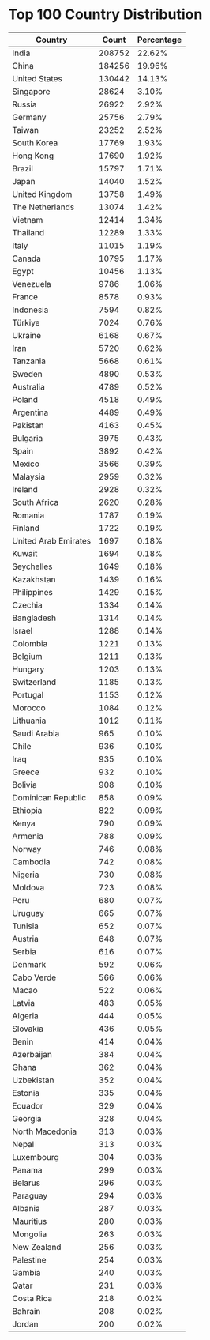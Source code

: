 # Top 100 Country Distribution
| Country | Count | Percentage |
|----|----|----|
| India | 208752 | 22.62% |
| China | 184256 | 19.96% |
| United States | 130442 | 14.13% |
| Singapore | 28624 | 3.10% |
| Russia | 26922 | 2.92% |
| Germany | 25756 | 2.79% |
| Taiwan | 23252 | 2.52% |
| South Korea | 17769 | 1.93% |
| Hong Kong | 17690 | 1.92% |
| Brazil | 15797 | 1.71% |
| Japan | 14040 | 1.52% |
| United Kingdom | 13758 | 1.49% |
| The Netherlands | 13074 | 1.42% |
| Vietnam | 12414 | 1.34% |
| Thailand | 12289 | 1.33% |
| Italy | 11015 | 1.19% |
| Canada | 10795 | 1.17% |
| Egypt | 10456 | 1.13% |
| Venezuela | 9786 | 1.06% |
| France | 8578 | 0.93% |
| Indonesia | 7594 | 0.82% |
| Türkiye | 7024 | 0.76% |
| Ukraine | 6168 | 0.67% |
| Iran | 5720 | 0.62% |
| Tanzania | 5668 | 0.61% |
| Sweden | 4890 | 0.53% |
| Australia | 4789 | 0.52% |
| Poland | 4518 | 0.49% |
| Argentina | 4489 | 0.49% |
| Pakistan | 4163 | 0.45% |
| Bulgaria | 3975 | 0.43% |
| Spain | 3892 | 0.42% |
| Mexico | 3566 | 0.39% |
| Malaysia | 2959 | 0.32% |
| Ireland | 2928 | 0.32% |
| South Africa | 2620 | 0.28% |
| Romania | 1787 | 0.19% |
| Finland | 1722 | 0.19% |
| United Arab Emirates | 1697 | 0.18% |
| Kuwait | 1694 | 0.18% |
| Seychelles | 1649 | 0.18% |
| Kazakhstan | 1439 | 0.16% |
| Philippines | 1429 | 0.15% |
| Czechia | 1334 | 0.14% |
| Bangladesh | 1314 | 0.14% |
| Israel | 1288 | 0.14% |
| Colombia | 1221 | 0.13% |
| Belgium | 1211 | 0.13% |
| Hungary | 1203 | 0.13% |
| Switzerland | 1185 | 0.13% |
| Portugal | 1153 | 0.12% |
| Morocco | 1084 | 0.12% |
| Lithuania | 1012 | 0.11% |
| Saudi Arabia | 965 | 0.10% |
| Chile | 936 | 0.10% |
| Iraq | 935 | 0.10% |
| Greece | 932 | 0.10% |
| Bolivia | 908 | 0.10% |
| Dominican Republic | 858 | 0.09% |
| Ethiopia | 822 | 0.09% |
| Kenya | 790 | 0.09% |
| Armenia | 788 | 0.09% |
| Norway | 746 | 0.08% |
| Cambodia | 742 | 0.08% |
| Nigeria | 730 | 0.08% |
| Moldova | 723 | 0.08% |
| Peru | 680 | 0.07% |
| Uruguay | 665 | 0.07% |
| Tunisia | 652 | 0.07% |
| Austria | 648 | 0.07% |
| Serbia | 616 | 0.07% |
| Denmark | 592 | 0.06% |
| Cabo Verde | 566 | 0.06% |
| Macao | 522 | 0.06% |
| Latvia | 483 | 0.05% |
| Algeria | 444 | 0.05% |
| Slovakia | 436 | 0.05% |
| Benin | 414 | 0.04% |
| Azerbaijan | 384 | 0.04% |
| Ghana | 362 | 0.04% |
| Uzbekistan | 352 | 0.04% |
| Estonia | 335 | 0.04% |
| Ecuador | 329 | 0.04% |
| Georgia | 328 | 0.04% |
| North Macedonia | 313 | 0.03% |
| Nepal | 313 | 0.03% |
| Luxembourg | 304 | 0.03% |
| Panama | 299 | 0.03% |
| Belarus | 296 | 0.03% |
| Paraguay | 294 | 0.03% |
| Albania | 287 | 0.03% |
| Mauritius | 280 | 0.03% |
| Mongolia | 263 | 0.03% |
| New Zealand | 256 | 0.03% |
| Palestine | 254 | 0.03% |
| Gambia | 240 | 0.03% |
| Qatar | 231 | 0.03% |
| Costa Rica | 218 | 0.02% |
| Bahrain | 208 | 0.02% |
| Jordan | 200 | 0.02% |
